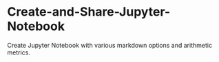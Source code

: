 # Create-and-Share-Jupyter-Notebook
Create Jupyter Notebook with various markdown options and arithmetic metrics. 

